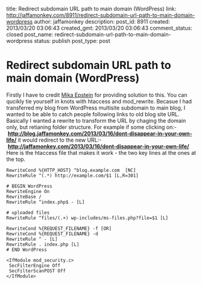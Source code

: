 title: Redirect subdomain URL path to main domain (WordPress)
link: http://jaffamonkey.com/8911/redirect-subdomain-url-path-to-main-domain-wordpress
author: jaffamonkey
description: 
post_id: 8911
created: 2013/03/20 03:06:43
created_gmt: 2013/03/20 03:06:43
comment_status: closed
post_name: redirect-subdomain-url-path-to-main-domain-wordpress
status: publish
post_type: post

# Redirect subdomain URL path to main domain (WordPress)

Firstly I have to credit [Mika Epstein](http://profiles.wordpress.org/ipstenu/) for providing solution to this. You can qucikly tie yourself in knots with htaccess and mod_rewrite. Becasue I had transferred my blog from WordPress multisite subdomain to main blog, I wanted to be able to catch people following links to old blog site URL. Basically I wanted a rewrite to transform the URL by chaging the domain only, but retianing folder structure. For example if some clicking on:- **<http://blog.jaffamonkey.com/2013/03/16/dont-disappear-in-your-own-life/>** it would redirect to the new URL:- **http://jaffamonkey.com/2013/03/16/dont-disappear-in-your-own-life/** Here is the htaccess file that makes it work - the two key lines at the ones at the top. 
    
    
    RewriteCond %{HTTP_HOST} ^blog.example.com  [NC]
    RewriteRule ^(.*) http://example.com/$1 [L,R=301]
    
    # BEGIN WordPress
    RewriteEngine On
    RewriteBase /
    RewriteRule ^index.php$ - [L]
    
    # uploaded files
    RewriteRule ^files/(.+) wp-includes/ms-files.php?file=$1 [L]
    
    RewriteCond %{REQUEST_FILENAME} -f [OR]
    RewriteCond %{REQUEST_FILENAME} -d
    RewriteRule ^ - [L]
    RewriteRule . index.php [L]
    # END WordPress
    
    <IfModule mod_security.c>
     SecFilterEngine Off
     SecFilterScanPOST Off
    </IfModule>